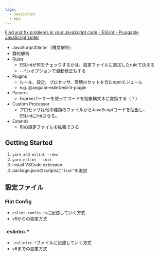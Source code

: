 ```yaml
---
tags:
  - JavaScript
  - npm
---
```

[Find and fix problems in your JavaScript code - ESLint - Pluggable JavaScript Linter](https://eslint.org/)

- JavaScriptのlinter（構文解析）
- 静的解析
- Rules
	- ESLintが何をチェックするかは、設定ファイルに追加したruleで決まる
	- `--fix`オプションで自動修正もする
- Plugins
	- ルール、設定、プロセッサ、環境のセットを含むnpmモジュール
	- e.g. @angular-eslint/eslint-plugin
- Parsers
	- Espreeパーサーを使ってコードを抽象構文木に変換する（？）
- Custom Processor
	- プロセッサは他の種類のファイルからJavaScriptコードを抽出し、ESLintにlintさせる。
- Extends
	- 別の設定ファイルを拡張できる

## Getting Started
1. `yarn add eslint --dev`
2. `yarn eslint --init`
3. install VSCode extension
4. package.jsonのscriptsに`"lint"`を追加


## 設定ファイル
### Flat Config
- `eslint.config.js`に記述していく方式
- v9からの設定方式
### .eslintrc.*
- `.eslintrc.*`ファイルに記述していく方式
- v8までの設定方式